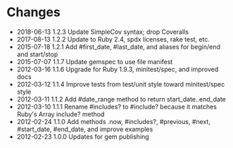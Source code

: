 # Changes

* 2018-06-13 1.2.3 Update SimpleCov syntax; drop Coveralls
* 2017-08-13 1.2.2 Update to Ruby 2.4, spdx licenses, rake test, etc.
* 2015-07-18 1.2.1 Add #first_date, #last_date, and aliases for begin/end and start/stop
* 2015-07-07 1.1.7 Update gemspec to use file manifest
* 2012-03-16 1.1.6 Upgrade for Ruby 1.9.3, minitest/spec, and improved docs
* 2012-03-12 1.1.4 Improve tests from test/unit style toward minitest/spec style
* 2012-03-11 1.1.2 Add #date_range method to return start_date..end_date
* 2012-03-10 1.1.1 Rename #includes? to #include? because it matches Ruby's Array include? method
* 2012-02-24 1.1.0 Add methods .now, #includes?, #previous, #next, #start_date, #end_date, and improve examples
* 2012-02-23 1.0.0 Updates for gem publishing
